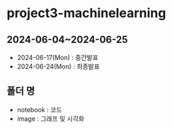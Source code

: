 # project3-machinelearning
## 2024-06-04~2024-06-25
- 2024-06-17(Mon) : 중간발표
- 2024-06-24(Mon) : 최종발표

## 폴더 명
- notebook : 코드
- image : 그래프 및 시각화
